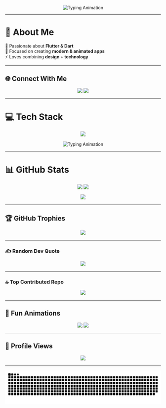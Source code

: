 <!-- 🚀 Ultra Modern Animated README for Batuhan Gürkan -->

<!-- Banner -->
<p align="center">
  <img src="https://readme-typing-svg.herokuapp.com?font=Lexend&weight=600&size=28&duration=4000&pause=1000&color=22D3EE&center=true&vCenter=true&width=800&lines=👋+Hi%2C+I'm+Batuhan+Gürkan;🚀+Flutter+%26+Dart+Developer;🎨+Modern+UI%2FUX+Lover;🔥+Always+Building+Something+New" alt="Typing Animation" />
</p>

---

# 💫 About Me  
🔭 Passionate about **Flutter & Dart**  
🎯 Focused on creating **modern & animated apps**  
⚡ Loves combining **design + technology**  

---

## 🌐 Connect With Me
<p align="center">
  <a href="https://instagram.com/bthn_grkn"><img src="https://img.shields.io/badge/Instagram-%23E4405F.svg?style=for-the-badge&logo=Instagram&logoColor=white" /></a>
  <a href="https://www.linkedin.com/in/batuhanngurkan/"><img src="https://img.shields.io/badge/LinkedIn-%230077B5.svg?style=for-the-badge&logo=linkedin&logoColor=white" /></a>
</p>

---

# 💻 Tech Stack  
<p align="center">
  <img src="https://skillicons.dev/icons?i=dart,flutter,firebase,mysql,mssql,unreal,figma,vscode,androidstudio,git,github" />
</p>

<p align="center">
  <img src="https://readme-typing-svg.herokuapp.com?font=Lexend&weight=500&size=18&duration=4000&pause=1000&color=00F5D4&center=true&vCenter=true&width=500&lines=✨+Always+Learning+New+Techs;🚀+Building+Modern+Mobile+Apps;🎨+UI%2FUX+Matters+to+Me" alt="Typing Animation" />
</p>

---

# 📊 GitHub Stats
<p align="center">
  <img src="https://github-readme-stats.vercel.app/api?username=batuhangurkan&show_icons=true&theme=tokyonight&hide_border=true&bg_color=0D1117&title_color=22D3EE&icon_color=22D3EE" height="180em" />
  <img src="https://github-readme-streak-stats.herokuapp.com?user=batuhangurkan&theme=tokyonight&hide_border=true&background=0D1117&ring=22D3EE&fire=22D3EE&currStreakLabel=22D3EE" height="180em" />
</p>

<p align="center">
  <img src="https://github-readme-stats.vercel.app/api/top-langs/?username=batuhangurkan&layout=compact&theme=tokyonight&hide_border=true&bg_color=0D1117&title_color=22D3EE" />
</p>

---

## 🏆 GitHub Trophies  
<p align="center">
  <img src="https://github-profile-trophy.vercel.app/?username=batuhangurkan&theme=radical&no-frame=true&margin-w=10&row=1&column=7" />
</p>

---

### ✍️ Random Dev Quote  
<p align="center">
  <img src="https://quotes-github-readme.vercel.app/api?type=vertical&theme=tokyonight" />
</p>

---

### 🔝 Top Contributed Repo  
<p align="center">
  <img src="https://github-contributor-stats.vercel.app/api?username=batuhangurkan&limit=5&theme=tokyonight&combine_all_yearly_contributions=true" />
</p>

---

## 🎨 Fun Animations
<p align="center">
  <img src="https://media.giphy.com/media/coxQHKASG60HrHtvkt/giphy.gif" width="300" />
  <img src="https://media.giphy.com/media/L1R1tvI9svkIWwpVYr/giphy.gif" width="300" />
</p>

---

## 👀 Profile Views
<p align="center">
  <img src="https://visitcount.itsvg.in/api?id=batuhangurkan&icon=5&color=22D3EE" />
</p>

---

<!-- Snake Animation -->
<p align="center">
  <img src="https://raw.githubusercontent.com/platane/snk/output/github-contribution-grid-snake.svg" alt="snake animation" />
</p>
